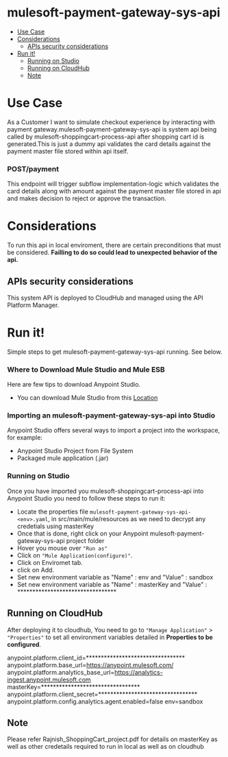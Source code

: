 # mulesoft-payment-gateway-sys-api
 

+ [Use Case](#usecase)
+ [Considerations](#considerations)
	* [APIs security considerations](#apissecurityconsiderations)
+ [Run it!](#runit)
	* [Running on Studio](#runonstudio)
	* [Running on CloudHub](#runoncloudhub)
	* [Note](#RequiredDetailstorunonlocalandcloudhub)
	


# Use Case <a name="usecase"/>

As a Customer I want to simulate checkout experience by interacting with payment gateway.mulesoft-payment-gateway-sys-api is system api being called by mulesoft-shoppingcart-process-api after shopping cart id is generated.This is just a dummy api validates the card details against the payment master file stored within api itself.

### POST/payment
This endpoint will trigger subflow implementation-logic which validates the card details along with amount against the payment master file stored in api and makes decision to reject or approve the transaction.

 

# Considerations <a name="considerations"/>

To run this api in local enviroment, there are certain preconditions that must be considered. **Failling to do so could lead to unexpected behavior of the api.**

## APIs security considerations <a name="apissecurityconsiderations"/>
This system API is  deployed to CloudHub and managed using the API Platform Manager.
   

# Run it! <a name="runit"/>
Simple steps to get mulesoft-payment-gateway-sys-api running.
See below.


### Where to Download Mule Studio and Mule ESB
Here are few tips to download Anypoint Studio.

+ You can download Mule Studio from this [Location](https://www.mulesoft.com/lp/dl/studio)


### Importing an mulesoft-payment-gateway-sys-api into Studio
Anypoint Studio offers several ways to import a project into the workspace, for example: 

+ Anypoint Studio Project from File System
+ Packaged mule application (.jar)


### Running on Studio <a name="runonstudio"/>
Once you have imported you mulesoft-shoppingcart-process-api into Anypoint Studio you need to follow these steps to run it:

+ Locate the properties file `mulesoft-payment-gateway-sys-api-<env>.yaml`, in src/main/mule/resources as we need to decrypt any credetials using masterKey
+ Once that is done, right click on your Anypoint mulesoft-payment-gateway-sys-api project folder 
+ Hover you mouse over `"Run as"`
+ Click on  `"Mule Application(configure)"`.
+ Click on Enviromet tab.
+ click on Add.
+ Set new environment variable as "Name" : env and "Value" : sandbox
+ Set new environment variable as "Name" : masterKey and "Value" : *********************************


## Running on CloudHub <a name="runoncloudhub"/>
After deploying it to cloudhub, You need to go to `"Manage Application"` > `"Properties"` to set all environment variables detailed in **Properties to be configured**.

anypoint.platform.client_id=*********************************
anypoint.platform.base_url=https://anypoint.mulesoft.com/
anypoint.platform.analytics_base_url=https://analytics-ingest.anypoint.mulesoft.com
masterKey=*********************************
anypoint.platform.client_secret=*********************************
anypoint.platform.config.analytics.agent.enabled=false
env=sandbox

## Note <a name="RequiredDetailstorunonlocalandcloudhub"/>
Please refer Rajnish_ShoppingCart_project.pdf for details on masterKey as well as other credetails required to run in local as well as on cloudhub
